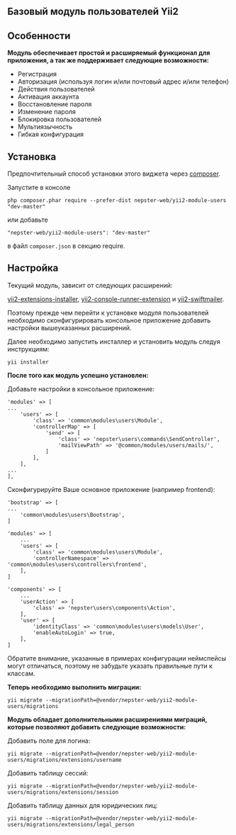 Базовый модуль пользователей Yii2
---------------------------------

## Особенности

**Модуль обеспечивает простой и расширяемый функционал для приложения, а так же поддерживает следующие возможности:**

* Регистрация
* Авторизация (используя логин и/или почтовый адрес и/или телефон)
* Действия пользователей
* Активация аккаунта
* Восстановление пароля
* Изменение пароля
* Блокировка пользователей
* Мультиязычность
* Гибкая конфигурация


## Установка

Предпочтительный способ установки этого виджета через [composer](http://getcomposer.org/download/).

Запустите в консоле

```
php composer.phar require --prefer-dist nepster-web/yii2-module-users "dev-master"
```

или добавьте

```
"nepster-web/yii2-module-users": "dev-master"
```

в файл `composer.json` в секцию require.


## Настройка

Текущий модуль, зависит от следующих расширений:

 [yii2-extensions-installer](https://github.com/nepster-web/yii2-extensions-installer),
 [yii2-console-runner-extension](https://github.com/vova07/yii2-console-runner-extension) и
 [yii2-swiftmailer](https://github.com/yiisoft/yii2-swiftmailer). 


Поэтому прежде чем перейти к установке модуля пользователей необходимо сконфигурировать консольное приложение добавить настройки вышеуказанных расширений.


Далее необходимо запустить инсталлер и установить модуль следуя инструкциям:

```
yii installer
```

**После того как модуль успешно установлен:**

Добавьте настройки в консольное приложение:
```
'modules' => [
...
    'users' => [
        'class' => 'common\modules\users\Module',
        'controllerMap' => [
            'send' => [
                'class' => 'nepster\users\commands\SendController',
                'mailViewPath' => '@common/modules/users/mails/',
            ]
        ],
    ],
...
],
```

Сконфигурируйте Ваше основное приложение (например frontend):

```
'bootstrap' => [
...
    'common\modules\users\Bootstrap',
]
```

```
'modules' => [
    ...
    'users' => [
        'class' => 'common\modules\users\Module',
        'controllerNamespace' => 'common\modules\users\controllers\frontend',
    ],
]
```

```
'components' => [
    ...
    'userAction' => [
        'class' => 'nepster\users\components\Action',
    ],
    'user' => [
        'identityClass' => 'common\modules\users\models\User',
        'enableAutoLogin' => true,
    ],
]
```

Обратите внимание, указанные в примерах конфигурации неймспейсы могут отличаться, поэтому не забудьте указать правильные пути к классам.


**Теперь необходимо выполнить миграции:**

```
yii migrate --migrationPath=@vendor/nepster-web/yii2-module-users/migrations
```

**Модуль обладает дополнительными расширениями миграций, которые позволяют добавить следующие возможности:**

Добавить поле для логина:
```
yii migrate --migrationPath=@vendor/nepster-web/yii2-module-users/migrations/extensions/username
```

Добавить таблицу сессий:
```
yii migrate --migrationPath=@vendor/nepster-web/yii2-module-users/migrations/extensions/session
```

Добавить таблицу данных для юридических лиц:
```
yii migrate --migrationPath=@vendor/nepster-web/yii2-module-users/migrations/extensions/legal_person
```